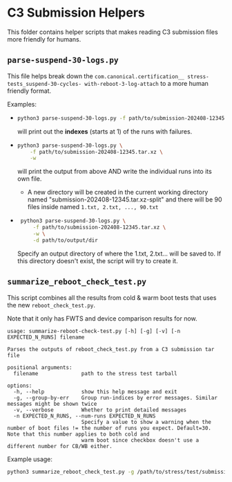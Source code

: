 # C3 Submission Helpers

This folder contains helper scripts that makes reading C3
submission files more friendly for humans.

## `parse-suspend-30-logs.py`

This file helps break down the `com.canonical.certification__
stress-tests_suspend-30-cycles-
with-reboot-3-log-attach` to a more human friendly format.

Examples:

- ```bash
  python3 parse-suspend-30-logs.py -f path/to/submission-202408-12345.tar.xz
  ```

   will print out the **indexes** (starts at 1) of the runs with failures.

- ```bash
  python3 parse-suspend-30-logs.py \
      -f path/to/submission-202408-12345.tar.xz \
      -w
  ```

   will print the output from above AND write the individual runs into its own
   file.
  - A new directory will be created in the current working directory named
   "submission-202408-12345.tar.xz-split" and there will be
   90 files inside named `1.txt, 2.txt, ..., 90.txt`

- ```bash
   python3 parse-suspend-30-logs.py \
       -f path/to/submission-202408-12345.tar.xz \
       -w \
       -d path/to/output/dir
   ```

   Specify an output directory of where the 1.txt, 2.txt... will be saved to.
   If this directory doesn't exist, the script will try to create it.

## `summarize_reboot_check_test.py`

This script combines all the results from cold & warm boot tests that uses the
new `reboot_check_test.py`.

Note that it only has FWTS and device comparison results for now.

<!-- markdownlint-disable MD013 -->
```plaintext
usage: summarize-reboot-check-test.py [-h] [-g] [-v] [-n EXPECTED_N_RUNS] filename

Parses the outputs of reboot_check_test.py from a C3 submission tar file

positional arguments:
  filename              path to the stress test tarball

options:
  -h, --help            show this help message and exit
  -g, --group-by-err    Group run-indices by error messages. Similar messages might be shown twice
  -v, --verbose         Whether to print detailed messages
  -n EXPECTED_N_RUNS, --num-runs EXPECTED_N_RUNS
                        Specify a value to show a warning when the number of boot files != the number of runs you expect. Default=30. Note that this number applies to both cold and
                        warm boot since checkbox doesn't use a different number for CB/WB either.
```
<!-- markdownlint-enable MD013 -->

Example usage:

```bash
python3 summarize_reboot_check_test.py -g /path/to/stress/test/submission.tar.xz
```
